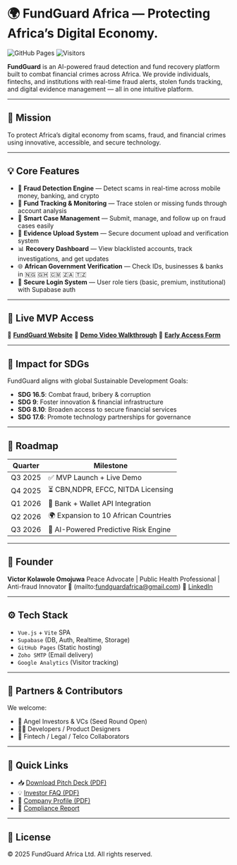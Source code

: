 # 🌍 FundGuard Africa — Protecting Africa’s Digital Economy.

![GitHub Pages](https://img.shields.io/github/deployments/fundguardapp/fundguardapp.github.io/github-pages?label=Deployment\&logo=github)
![Visitors](https://komarev.com/ghpvc/?username=fundguardapp\&label=Visitors\&color=0e75b6\&style=flat)

**FundGuard** is an AI-powered fraud detection and fund recovery platform built to combat financial crimes across Africa. We provide individuals, fintechs, and institutions with real-time fraud alerts, stolen funds tracking, and digital evidence management — all in one intuitive platform.

---

## 🚀 Mission

To protect Africa’s digital economy from scams, fraud, and financial crimes using innovative, accessible, and secure technology.

---

## 💡 Core Features

* 🔐 **Fraud Detection Engine** — Detect scams in real-time across mobile money, banking, and crypto
* 📍 **Fund Tracking & Monitoring** — Trace stolen or missing funds through account analysis
* 📝 **Smart Case Management** — Submit, manage, and follow up on fraud cases easily
* 📁 **Evidence Upload System** — Secure document upload and verification system
* 📊 **Recovery Dashboard** — View blacklisted accounts, track investigations, and get updates
* 🌐 **African Government Verification** — Check IDs, businesses & banks in 🇳🇬 🇬🇭 🇨🇲 🇿🇦 🇹🇿
* 📧 **Secure Login System** — User role tiers (basic, premium, institutional) with Supabase auth

---

## 🧪 Live MVP Access

🔗 [**FundGuard Website**](https://www.fundguardafrica.com)
🎥 [**Demo Video Walkthrough**](https://www.fundguardafrica.com/demo.html)
📝 [**Early Access Form**](https://www.fundguardafrica.com/early-access)

---

## 🎯 Impact for SDGs

FundGuard aligns with global Sustainable Development Goals:

* **SDG 16.5**: Combat fraud, bribery & corruption
* **SDG 9**: Foster innovation & financial infrastructure
* **SDG 8.10**: Broaden access to secure financial services
* **SDG 17.6**: Promote technology partnerships for governance

---

## 🔭 Roadmap

| Quarter | Milestone                            |
| ------- | ------------------------------------ |
| Q3 2025 | ✅ MVP Launch + Live Demo             |
| Q4 2025 | ⏳ CBN,NDPR, EFCC, NITDA Licensing         |
| Q1 2026 | 🔐 Bank + Wallet API Integration     |
| Q2 2026 | 🌍 Expansion to 10 African Countries |
| Q3 2026 | 🧠 AI-Powered Predictive Risk Engine |

---

## 👤 Founder

**Victor Kolawole Omojuwa**
Peace Advocate | Public Health Professional | Anti-fraud Innovator
📧 (mailto:fundguardafrica@gmail.com)
🔗 [LinkedIn](https://linkedin.com/in/victor-kolawole-omojuwa)

---

## ⚙️ Tech Stack

* `Vue.js` + `Vite` SPA
* `Supabase` (DB, Auth, Realtime, Storage)
* `GitHub Pages` (Static hosting)
* `Zoho SMTP` (Email delivery)
* `Google Analytics` (Visitor tracking)

---

## 📩 Partners & Contributors

We welcome:

* 💼 Angel Investors & VCs (Seed Round Open)
* 👨‍💻 Developers / Product Designers
* 🤝 Fintech / Legal / Telco Collaborators

---

## 📎 Quick Links

* 📥 [Download Pitch Deck (PDF)](#)
* 💡 [Investor FAQ (PDF)](#)
* 📘 [Company Profile (PDF)](#)
* 🔐 [Compliance Report](#)

---

## 📜 License

© 2025 FundGuard Africa Ltd. All rights reserved.


